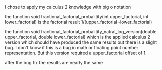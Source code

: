I chose to apply my calculus 2 knowledge with big o notation

the function
void fractional_factorial_probalitity(int upper_factorial, int lower_factorial)
is the factorial result 1/(upper_factorial -lower_factorial)


the function
void fractional_factorial_probalitity_natral_log_version(double upper_factorial, double lower_factorial)
which is the applied calculus 2 version which should have produced the same results but there is a slight bug.
I don't know if this is a bug in math or floating point number representation. But this version required a upper_factorial offset of 1. 


after the bug fix the results are nearly the same
